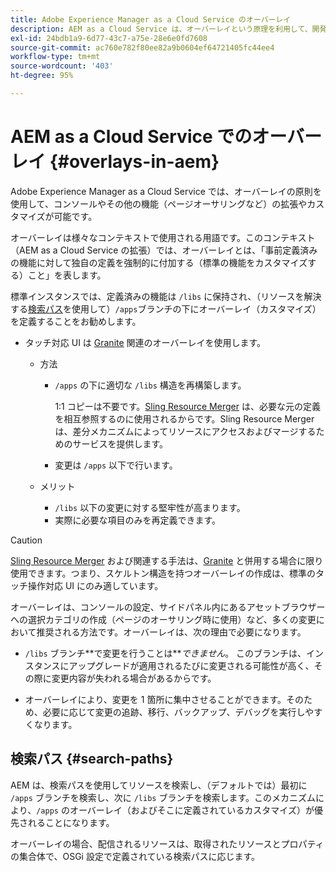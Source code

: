 ```yaml
---
title: Adobe Experience Manager as a Cloud Service のオーバーレイ
description: AEM as a Cloud Service は、オーバーレイという原理を利用して、開発者がコンソールおよびその他の機能を拡張し、カスタマイズできるようにします
exl-id: 24bdb1a9-6d77-43c7-a75e-28e6e0fd7608
source-git-commit: ac760e782f80ee82a9b0604ef64721405fc44ee4
workflow-type: tm+mt
source-wordcount: '403'
ht-degree: 95%

---
```


# AEM as a Cloud Service でのオーバーレイ {#overlays-in-aem}

Adobe Experience Manager as a Cloud Service では、オーバーレイの原則を使用して、コンソールやその他の機能（ページオーサリングなど）の拡張やカスタマイズが可能です。

オーバーレイは様々なコンテキストで使用される用語です。このコンテキスト（AEM as a Cloud Service の拡張）では、オーバーレイとは、「事前定義済みの機能に対して独自の定義を強制的に付加する（標準の機能をカスタマイズする）こと」を表します。

標準インスタンスでは、定義済みの機能は `/libs` に保持され、（リソースを解決する[検索パス](#search-paths)を使用して）`/apps`ブランチの下にオーバーレイ（カスタマイズ）を定義することをお勧めします。

* タッチ対応 UI は [Granite](https://helpx.adobe.com/jp/experience-manager/6-5/sites/developing/using/reference-materials/granite-ui/api/index.html) 関連のオーバーレイを使用します。

   * 方法

      * `/apps` の下に適切な `/libs` 構造を再構築します。

         1:1 コピーは不要です。[Sling Resource Merger](/help/implementing/developing/introduction/sling-resource-merger.md) は、必要な元の定義を相互参照するのに使用されるからです。Sling Resource Merger は、差分メカニズムによってリソースにアクセスおよびマージするためのサービスを提供します。

      * 変更は `/apps` 以下で行います。
   * メリット

      * `/libs` 以下の変更に対する堅牢性が高まります。
      * 実際に必要な項目のみを再定義できます。


>[!CAUTION]
>
>[Sling Resource Merger](/help/implementing/developing/introduction/sling-resource-merger.md) および関連する手法は、[Granite](https://www.adobe.io/experience-manager/reference-materials/6-5/granite-ui/api/jcr_root/libs/granite/ui/index.html) と併用する場合に限り使用できます。つまり、スケルトン構造を持つオーバーレイの作成は、標準のタッチ操作対応 UI にのみ適しています。

オーバーレイは、コンソールの設定、サイドパネル内にあるアセットブラウザーへの選択カテゴリの作成（ページのオーサリング時に使用）など、多くの変更において推奨される方法です。オーバーレイは、次の理由で必要になります。

* `/libs` ブランチ&#x200B;**で変更を行うことは&#x200B;***できません*。
このブランチは、インスタンスにアップグレードが適用されるたびに変更される可能性が高く、その際に変更内容が失われる場合があるからです。

* オーバーレイにより、変更を 1 箇所に集中させることができます。そのため、必要に応じて変更の追跡、移行、バックアップ、デバッグを実行しやすくなります。

## 検索パス {#search-paths}

AEM は、検索パスを使用してリソースを検索し、（デフォルトでは）最初に `/apps` ブランチを検索し、次に `/libs` ブランチを検索します。このメカニズムにより、`/apps` のオーバーレイ（およびそこに定義されているカスタマイズ）が優先されることになります。

オーバーレイの場合、配信されるリソースは、取得されたリソースとプロパティの集合体で、OSGi 設定で定義されている検索パスに応じます。
